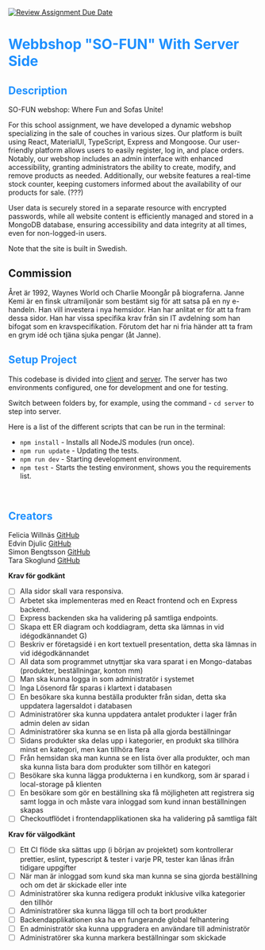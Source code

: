 [![Review Assignment Due Date](https://classroom.github.com/assets/deadline-readme-button-24ddc0f5d75046c5622901739e7c5dd533143b0c8e959d652212380cedb1ea36.svg)](https://github.com/Sillen00/FEST---Webbshop)

# <span style="color:dodgerblue">Webbshop "SO-FUN" With Server Side </span>

## <span style="color:dodgerblue"> Description </span>

SO-FUN webshop: Where Fun and Sofas Unite!

For this school assignment, we have developed a dynamic webshop specializing in the sale of couches in various sizes. Our platform is built using React, MaterialUI, TypeScript, Express and Mongoose. Our user-friendly platform allows users to easily register, log in, and place orders. Notably, our webshop includes an admin interface with enhanced accessibility, granting administrators the ability to create, modify, and remove products as needed. Additionally, our website features a real-time stock counter, keeping customers informed about the availability of our products for sale. (???)

User data is securely stored in a separate resource with encrypted passwords, while all website content is efficiently managed and stored in a MongoDB database, ensuring accessibility and data integrity at all times, even for non-logged-in users.

Note that the site is built in Swedish.

## Commission

Året är 1992, Waynes World och Charlie Moongår på biograferna. Janne Kemi är en finsk ultramiljonär som bestämt sig för att satsa på en ny e-handeln. Han vill investera i nya hemsidor. Han har anlitat er för att ta fram dessa sidor. Han har vissa specifika krav från sin IT avdelning som han bifogat som en kravspecifikation. Förutom det har ni fria händer att ta fram en grym idé och tjäna sjuka pengar (åt Janne).

## <span style="color:dodgerblue"> Setup Project </span>

This codebase is divided into [client](./client/) and [server](./server/).
The server has two environments configured, one for development and one for testing.

Switch between folders by, for example, using the command - `cd server` to step into server.

Here is a list of the different scripts that can be run in the terminal:

- `npm install` - Installs all NodeJS modules (run once).
- `npm run update` - Updating the tests.
- `npm run dev` - Starting development environment.
- `npm test` - Starts the testing environment, shows you the requirements list.

<br>

## <span style="color:dodgerblue"> Creators </span>

Felicia Willnäs [GitHub](https://github.com/feliciawillnas)<br>
Edvin Djulic [GitHub](https://github.com/Edvindjulic) <br>
Simon Bengtsson [GitHub](https://github.com/Sillen00)<br>
Tara Skoglund [GitHub](https://github.com/TaraSkoglund)

**Krav för godkänt**

- [ ] Alla sidor skall vara responsiva.
- [ ] Arbetet ska implementeras med en React frontend och en Express backend.
- [ ] Express backenden ska ha validering på samtliga endpoints.
- [ ] Skapa ett ER diagram och koddiagram, detta ska lämnas in vid idégodkännandet G)
- [ ] Beskriv er företagsidé i en kort textuell presentation, detta ska lämnas in vid idégodkännandet
- [ ] All data som programmet utnyttjar ska vara sparat i en Mongo-databas (produkter, beställningar, konton mm)
- [ ] Man ska kunna logga in som administratör i systemet
- [ ] Inga Lösenord får sparas i klartext i databasen
- [ ] En besökare ska kunna beställa produkter från sidan, detta ska uppdatera lagersaldot i databasen
- [ ] Administratörer ska kunna uppdatera antalet produkter i lager från admin delen av sidan
- [ ] Administratörer ska kunna se en lista på alla gjorda beställningar
- [ ] Sidans produkter ska delas upp i kategorier, en produkt ska tillhöra minst en kategori, men kan tillhöra flera
- [ ] Från hemsidan ska man kunna se en lista över alla produkter, och man ska kunna lista bara dom produkter som tillhör en kategori
- [ ] Besökare ska kunna lägga produkterna i en kundkorg, som är sparad i local-storage på klienten
- [ ] En besökare som gör en beställning ska få möjligheten att registrera sig samt logga in och måste vara inloggad som kund innan beställningen skapas
- [ ] Checkoutflödet i frontendapplikationen ska ha validering på samtliga fält

**Krav för välgodkänt**

- [ ] Ett CI flöde ska sättas upp (i början av projektet) som kontrollerar prettier, eslint, typescript & tester i varje PR, tester kan lånas ifrån tidigare uppgifter
- [ ] När man är inloggad som kund ska man kunna se sina gjorda beställning och om det är skickade eller inte
- [ ] Administratörer ska kunna redigera produkt inklusive vilka kategorier den tillhör
- [ ] Administratörer ska kunna lägga till och ta bort produkter
- [ ] Backendapplikationen ska ha en fungerande global felhantering
- [ ] En administratör ska kunna uppgradera en användare till administratör
- [ ] Administratörer ska kunna markera beställningar som skickade
